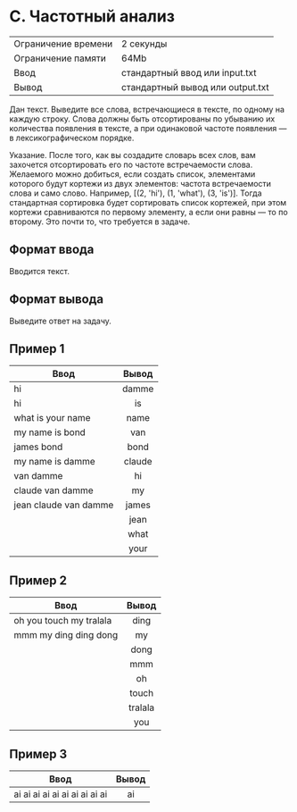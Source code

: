 # C. Частотный анализ

|                     |                                  |
| ------------------- | -------------------------------- |
| Ограничение времени | 2 секунды                        |
| Ограничение памяти  | 64Mb                             |
| Ввод                | стандартный ввод или input.txt   |
| Вывод               | стандартный вывод или output.txt |

Дан текст. Выведите все слова, встречающиеся в тексте, по одному на каждую строку. Слова должны быть отсортированы по убыванию их количества появления в тексте, а при одинаковой частоте появления — в лексикографическом порядке.

Указание. После того, как вы создадите словарь всех слов, вам захочется отсортировать его по частоте встречаемости слова. Желаемого можно добиться, если создать список, элементами которого будут кортежи из двух элементов: частота встречаемости слова и само слово. Например, [(2, 'hi'), (1, 'what'), (3, 'is')]. Тогда стандартная сортировка будет сортировать список кортежей, при этом кортежи сравниваются по первому элементу, а если они равны — то по второму. Это почти то, что требуется в задаче.

## Формат ввода

Вводится текст.

## Формат вывода

Выведите ответ на задачу.

## Пример 1

| Ввод                  | Вывод  |
| --------------------- | :----: |
| hi                    | damme  |
| hi                    |   is   |
| what is your name     |  name  |
| my name is bond       |  van   |
| james bond            |  bond  |
| my name is damme      | claude |
| van damme             |   hi   |
| claude van damme      |   my   |
| jean claude van damme | james  |
|                       |  jean  |
|                       |  what  |
|                       |  your  |

## Пример 2

| Ввод                    |  Вывод  |
| ----------------------- | :-----: |
| oh you touch my tralala |  ding   |
| mmm my ding ding dong   |   my    |
|                         |  dong   |
|                         |   mmm   |
|                         |   oh    |
|                         |  touch  |
|                         | tralala |
|                         |   you   |

## Пример 3

| Ввод                          | Вывод |
| ----------------------------- | :---: |
| ai ai ai ai ai ai ai ai ai ai |  ai   |

